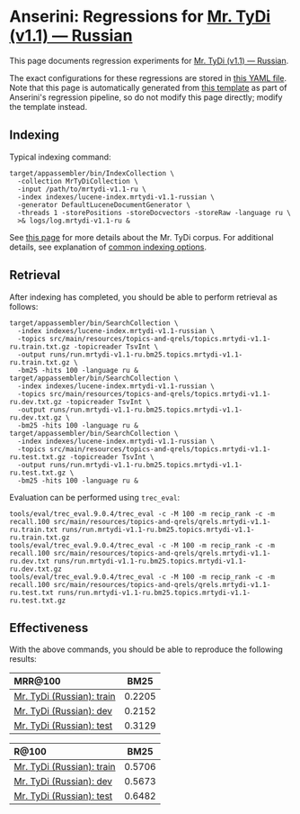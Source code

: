 # Anserini: Regressions for [Mr. TyDi (v1.1) &mdash; Russian](https://github.com/castorini/mr.tydi)

This page documents regression experiments for [Mr. TyDi (v1.1) &mdash; Russian](https://github.com/castorini/mr.tydi).

The exact configurations for these regressions are stored in [this YAML file](../src/main/resources/regression/mrtydi-v1.1-ru.yaml).
Note that this page is automatically generated from [this template](../src/main/resources/docgen/templates/mrtydi-v1.1-ru.template) as part of Anserini's regression pipeline, so do not modify this page directly; modify the template instead.

## Indexing

Typical indexing command:

```
target/appassembler/bin/IndexCollection \
  -collection MrTyDiCollection \
  -input /path/to/mrtydi-v1.1-ru \
  -index indexes/lucene-index.mrtydi-v1.1-russian \
  -generator DefaultLuceneDocumentGenerator \
  -threads 1 -storePositions -storeDocvectors -storeRaw -language ru \
  >& logs/log.mrtydi-v1.1-ru &
```

See [this page](https://github.com/castorini/mr.tydi) for more details about the Mr. TyDi corpus.
For additional details, see explanation of [common indexing options](common-indexing-options.md).

## Retrieval

After indexing has completed, you should be able to perform retrieval as follows:

```
target/appassembler/bin/SearchCollection \
  -index indexes/lucene-index.mrtydi-v1.1-russian \
  -topics src/main/resources/topics-and-qrels/topics.mrtydi-v1.1-ru.train.txt.gz -topicreader TsvInt \
  -output runs/run.mrtydi-v1.1-ru.bm25.topics.mrtydi-v1.1-ru.train.txt.gz \
  -bm25 -hits 100 -language ru &
target/appassembler/bin/SearchCollection \
  -index indexes/lucene-index.mrtydi-v1.1-russian \
  -topics src/main/resources/topics-and-qrels/topics.mrtydi-v1.1-ru.dev.txt.gz -topicreader TsvInt \
  -output runs/run.mrtydi-v1.1-ru.bm25.topics.mrtydi-v1.1-ru.dev.txt.gz \
  -bm25 -hits 100 -language ru &
target/appassembler/bin/SearchCollection \
  -index indexes/lucene-index.mrtydi-v1.1-russian \
  -topics src/main/resources/topics-and-qrels/topics.mrtydi-v1.1-ru.test.txt.gz -topicreader TsvInt \
  -output runs/run.mrtydi-v1.1-ru.bm25.topics.mrtydi-v1.1-ru.test.txt.gz \
  -bm25 -hits 100 -language ru &
```

Evaluation can be performed using `trec_eval`:

```
tools/eval/trec_eval.9.0.4/trec_eval -c -M 100 -m recip_rank -c -m recall.100 src/main/resources/topics-and-qrels/qrels.mrtydi-v1.1-ru.train.txt runs/run.mrtydi-v1.1-ru.bm25.topics.mrtydi-v1.1-ru.train.txt.gz
tools/eval/trec_eval.9.0.4/trec_eval -c -M 100 -m recip_rank -c -m recall.100 src/main/resources/topics-and-qrels/qrels.mrtydi-v1.1-ru.dev.txt runs/run.mrtydi-v1.1-ru.bm25.topics.mrtydi-v1.1-ru.dev.txt.gz
tools/eval/trec_eval.9.0.4/trec_eval -c -M 100 -m recip_rank -c -m recall.100 src/main/resources/topics-and-qrels/qrels.mrtydi-v1.1-ru.test.txt runs/run.mrtydi-v1.1-ru.bm25.topics.mrtydi-v1.1-ru.test.txt.gz
```

## Effectiveness

With the above commands, you should be able to reproduce the following results:

MRR@100                                 | BM25      |
:---------------------------------------|-----------|
[Mr. TyDi (Russian): train](https://github.com/castorini/mr.tydi)| 0.2205    |
[Mr. TyDi (Russian): dev](https://github.com/castorini/mr.tydi)| 0.2152    |
[Mr. TyDi (Russian): test](https://github.com/castorini/mr.tydi)| 0.3129    |


R@100                                   | BM25      |
:---------------------------------------|-----------|
[Mr. TyDi (Russian): train](https://github.com/castorini/mr.tydi)| 0.5706    |
[Mr. TyDi (Russian): dev](https://github.com/castorini/mr.tydi)| 0.5673    |
[Mr. TyDi (Russian): test](https://github.com/castorini/mr.tydi)| 0.6482    |
